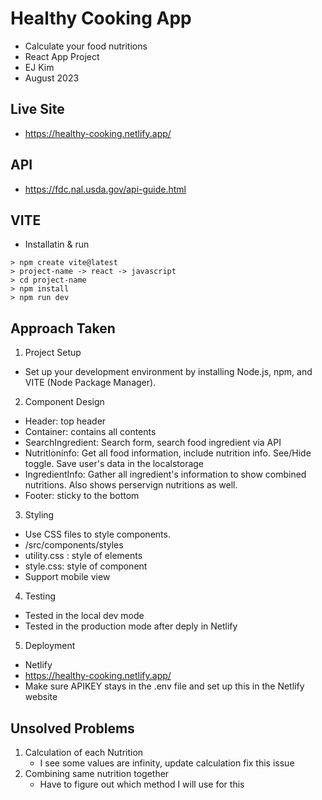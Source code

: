 # Healthy Cooking App
- Calculate your food nutritions
- React App Project
- EJ Kim
- August 2023

## Live Site
- https://healthy-cooking.netlify.app/

## API
- https://fdc.nal.usda.gov/api-guide.html

## VITE
- Installatin & run
``` 
> npm create vite@latest 
> project-name -> react -> javascript
> cd project-name
> npm install
> npm run dev
```

## Approach Taken
1. Project Setup
- Set up your development environment by installing Node.js, npm, and VITE (Node Package Manager).


2. Component Design
- Header: top header
- Container: contains all contents
- SearchIngredient: Search form, search food ingredient via API
- NutritIoninfo: Get all food information, include nutrition info. See/Hide toggle. Save user's data in the localstorage
- IngredientInfo: Gather all ingredient's information to show combined nutritions. Also shows perservign nutritions as well.
- Footer: sticky to the bottom


3. Styling
- Use CSS files to style components.
- /src/components/styles
- utility.css : style of elements
- style.css: style of component
- Support mobile view


4. Testing
- Tested in the local dev mode
- Tested in the production mode after deply in Netlify


5. Deployment
- Netlify
- https://healthy-cooking.netlify.app/
- Make sure APIKEY stays in the .env file and set up this in the Netlify website

## Unsolved Problems
1. Calculation of each Nutrition 
    - I see some values are infinity, update calculation fix this issue
2. Combining same nutrition together
    - Have to figure out which method I will use for this